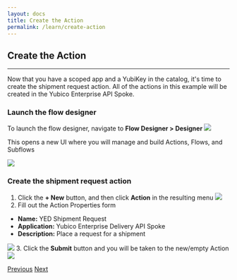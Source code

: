 ```yaml
---
layout: docs
title: Create the Action
permalink: /learn/create-action
---
```


## Create the Action
---
Now that you have a scoped app and a YubiKey in the catalog, it's time to create the shipment request action.  All of the actions in this example will be created in the Yubico Enterprise API Spoke.

### Launch the flow designer
To launch the flow designer, navigate to **Flow Designer > Designer**
  ![]({{site.baseurl}}/assets/images/6-flow-designer.png)

This opens a new UI where you will manage and build Actions, Flows, and Subflows

  ![]({{site.baseurl}}/assets/images/7-flow-designer-ui.png)

### Create the shipment request action
1. Click the **+ New** button, and then click **Action** in the resulting menu
  ![]({{site.baseurl}}/assets/images/19-new-action.png)
2. Fill out the Action Properties form

  * **Name:** YED Shipment Request
  * **Application:** Yubico Enterprise Delivery API Spoke
  * **Description:** Place a request for a shipment

  ![]({{site.baseurl}}/assets/images/20-action-properties.png)
3. Click the **Submit** button and you will be taken to the new/empty Action
  ![]({{site.baseurl}}/assets/images/21-action-ui.png)

<div class="btns">
  <a class="btn--secondary" href="/yed-spoke-example/learn/create-a-catalog-item-for-your-yubikey-order">Previous</a>
  <a class="btn" href="/yed-spoke-example/learn/define-action-inputs">Next</a>
</div>